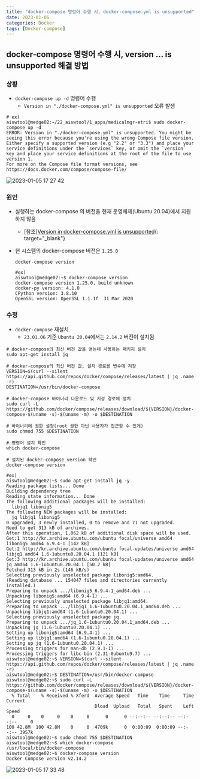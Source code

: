 ```yaml
---
title: "docker-compose 명령어 수행 시, docker-compose.yml is unsupported"
date: 2023-01-06
categories: Docker
tags: [Docker-compose]
---
```


docker-compose 명령어 수행 시, version ... is unsupported 해결 방법
------  

### 상황  

- `docker-compose up -d` 명령어 수행
  - `Version in "./docker-compose.yml" is unsupported` 오류 발생


```shell
# ex)
aiswtool@medge02:~/22_aiswtool/1_apps/medicalmgr-etri$ sudo docker-compose up -d
ERROR: Version in "./docker-compose.yml" is unsupported. You might be seeing this error because you're using the wrong Compose file version. Either specify a supported version (e.g "2.2" or "3.3") and place your service definitions under the `services` key, or omit the `version` key and place your service definitions at the root of the file to use version 1.
For more on the Compose file format versions, see https://docs.docker.com/compose/compose-file/

```  

![2023-01-05 17 27 42](https://user-images.githubusercontent.com/76153041/210957113-f7b109a7-b03c-4101-b2a4-97e332b9dd0f.png)  


### 원인  

- 실행하는 docker-compose 의 버전을 현재 운영체제(Ubuntu 20.04)에서 지원하지 않음
  - [참조][Version in docker-compose.yml is unsupported](https://github.com/datahub-project/datahub/issues/2020){: target="_blank"}  

- 현 시스템의 docker-compose 버전은 `1.25.0`

  ```shell
  docker-compose version

  #ex)
  aiswtool@medge02:~$ docker-compose version
  docker-compose version 1.25.0, build unknown
  docker-py version: 4.1.0
  CPython version: 3.8.10
  OpenSSL version: OpenSSL 1.1.1f  31 Mar 2020
  ```  

### 수정

- `docker-compose` 재설치
  - `23.01.06` 기준 `Ubuntu 20.04`에서는 `2.14.2` 버전이 설치됨

```shell
# docker-compose의 최신 버전 값을 얻는데 사용하는 패키지 설치
sudo apt-get install jq

# docker-compose의 최신 버전 값, 설치 경로를 변수에 저장
VERSION=$(curl --silent https://api.github.com/repos/docker/compose/releases/latest | jq .name -r)
DESTINATION=/usr/bin/docker-compose

# docker-compose 바이너리 다운로드 및 지정 경로에 설치
sudo curl -L https://github.com/docker/compose/releases/download/${VERSION}/docker-compose-$(uname -s)-$(uname -m) -o $DESTINATION

# 바이너리에 권한 설정(root 권한 아닌 사용자가 접근할 수 있게)
sudo chmod 755 $DESTINATION

# 명령어 설치 확인
which docker-compose

# 설치된 docker-compose version 확인
docker-compose version

#ex)
aiswtool@medge02:~$ sudo apt-get install jq -y
Reading package lists... Done
Building dependency tree
Reading state information... Done
The following additional packages will be installed:
  libjq1 libonig5
The following NEW packages will be installed:
  jq libjq1 libonig5
0 upgraded, 3 newly installed, 0 to remove and 71 not upgraded.
Need to get 313 kB of archives.
After this operation, 1,062 kB of additional disk space will be used.
Get:1 http://kr.archive.ubuntu.com/ubuntu focal/universe amd64 libonig5 amd64 6.9.4-1 [142 kB]
Get:2 http://kr.archive.ubuntu.com/ubuntu focal-updates/universe amd64 libjq1 amd64 1.6-1ubuntu0.20.04.1 [121 kB]
Get:3 http://kr.archive.ubuntu.com/ubuntu focal-updates/universe amd64 jq amd64 1.6-1ubuntu0.20.04.1 [50.2 kB]
Fetched 313 kB in 2s (146 kB/s)
Selecting previously unselected package libonig5:amd64.
(Reading database ... 154047 files and directories currently installed.)
Preparing to unpack .../libonig5_6.9.4-1_amd64.deb ...
Unpacking libonig5:amd64 (6.9.4-1) ...
Selecting previously unselected package libjq1:amd64.
Preparing to unpack .../libjq1_1.6-1ubuntu0.20.04.1_amd64.deb ...
Unpacking libjq1:amd64 (1.6-1ubuntu0.20.04.1) ...
Selecting previously unselected package jq.
Preparing to unpack .../jq_1.6-1ubuntu0.20.04.1_amd64.deb ...
Unpacking jq (1.6-1ubuntu0.20.04.1) ...
Setting up libonig5:amd64 (6.9.4-1) ...
Setting up libjq1:amd64 (1.6-1ubuntu0.20.04.1) ...
Setting up jq (1.6-1ubuntu0.20.04.1) ...
Processing triggers for man-db (2.9.1-1) ...
Processing triggers for libc-bin (2.31-0ubuntu9.7) ...
aiswtool@medge02:~$ VERSION=$(curl --silent https://api.github.com/repos/docker/compose/releases/latest | jq .name -r)
aiswtool@medge02:~$ DESTINATION=/usr/bin/docker-compose
aiswtool@medge02:~$ sudo curl -L https://github.com/docker/compose/releases/download/${VERSION}/docker-compose-$(uname -s)-$(uname -m) -o $DESTINATION
  % Total    % Received % Xferd  Average Speed   Time    Time     Time  Current
                                 Dload  Upload   Total   Spent    Left  Speed
  0     0    0     0    0     0      0      0 --:--:-- --:--:-- --:--:--     0
100 42.8M  100 42.8M    0     0  4709k      0  0:00:09  0:00:09 --:--:-- 3957k
aiswtool@medge02:~$ sudo chmod 755 $DESTINATION
aiswtool@medge02:~$ which docker-compose
/usr/local/bin/docker-compose
aiswtool@medge02:~$ docker-compose version
Docker Compose version v2.14.2
```  

![2023-01-05 17 33 48](https://user-images.githubusercontent.com/76153041/210959033-e25306e2-c530-4db8-a26e-f04088125d09.png)



